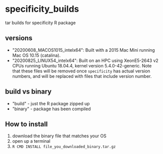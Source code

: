 # specificity_builds
tar builds for specificity R package

## versions
* "20200608_MACOS1015_intelx64": Built with a 2015 Mac Mini running Mac OS 10.15 (catalina).
* "20200825_LINUX54_intelx64": Built on an HPC using XeonE5-2643 v2 CPUs running Ubuntu 18.04.4, kernel version 5.4.0-42-generic.
Note that these files will be removed once `specificity` has actual version numbers, and will be replaced with files that include version number.

## build vs binary
* "build" - just the R package zipped up
* "binary" - package has been compiled

## How to install
1. download the binary file that matches your OS
2. open up a terminal
3. `R CMD INSTALL file_you_downloaded_binary.tar.gz`



